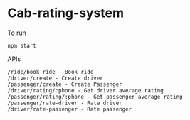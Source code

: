 # Cab-rating-system

To run 

```npm start```

APIs

```
/ride/book-ride - Book ride
/driver/create - Create driver
/passenger/create - Create Passenger
/driver/rating/:phone - Get driver average rating
/passenger/rating/:phone - Get passenger average rating
/passenger/rate-driver - Rate driver
/driver/rate-passenger - Rate passenger
```
